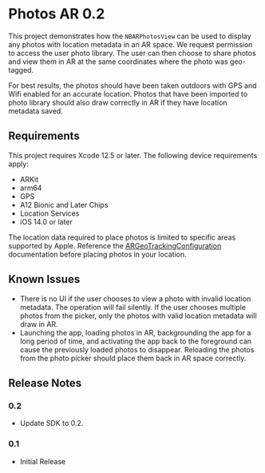 # Photos AR 0.2

This project demonstrates how the `NBARPhotosView` can be used to display any photos with location metadata in an AR space. We request permission to access the user photo library. The user can then choose to share photos and view them in AR at the same coordinates where the photo was geo-tagged.

For best results, the photos should have been taken outdoors with GPS and Wifi enabled for an accurate location. Photos that have been imported to photo library should also draw correctly in AR if they have location metadata saved.

## Requirements

This project requires Xcode 12.5 or later. The following device requirements apply:

* ARKit
* arm64
* GPS
* A12 Bionic and Later Chips
* Location Services
* iOS 14.0 or later

The location data required to place photos is limited to specific areas supported by Apple. Reference the [ARGeoTrackingConfiguration](https://developer.apple.com/documentation/arkit/argeotrackingconfiguration) documentation before placing photos in your location.

## Known Issues

* There is no UI if the user chooses to view a photo with invalid location metadata. The operation will fail silently. If the user chooses multiple photos from the picker, only the photos with valid location metadata will draw in AR.
* Launching the app, loading photos in AR, backgrounding the app for a long period of time, and activating the app back to the foreground can cause the previously loaded photos to disappear. Reloading the photos from the photo picker should place them back in AR space correctly.

## Release Notes

### 0.2
* Update SDK to 0.2.

### 0.1
* Initial Release

